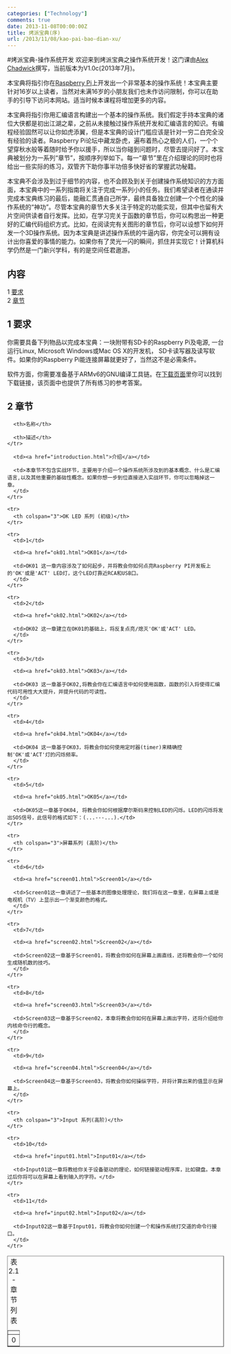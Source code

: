 ```yaml
---
categories: ["Technology"]
comments: true
date: 2013-11-08T00:00:00Z
title: 烤派宝典(序)
url: /2013/11/08/kao-pai-bao-dian-xu/
---
```


#烤派宝典-操作系统开发
欢迎来到烤派宝典之操作系统开发！这门课由[Alex Chadwick](mailto:awc32@cam.ac.uk)撰写，当前版本为V1.0c(2013年7月)。   

本宝典将指引你在[Raspberry Pi](www.raspberrypi.org)上开发出一个非常基本的操作系统！本宝典主要针对16岁以上读者，当然对未满16岁的小朋友我们也未作访问限制，你可以在助手的引导下访问本网站。适当时候本课程将增加更多的内容。    

本宝典将指引你用汇编语言构建出一个基本的操作系统。我们假定手持本宝典的诸位大侠都是初出江湖之辈，之前从未接触过操作系统开发和汇编语言的知识。有编程经验固然可以让你如虎添翼，但是本宝典的设计门槛应该是针对一穷二白完全没有经验的读者。Raspberry Pi论坛中藏龙卧虎，遍布着热心之极的人们，一个个望穿秋水般等着随时给予你以援手，所以当你碰到问题时，尽管去提问好了。本宝典被划分为一系列“章节”，按顺序列举如下。每一“章节”里在介绍理论的同时也将给出一些实际的练习，双管齐下助你事半功倍多快好省的掌握武功秘籍。    

本宝典不会涉及到过于细节的内容，也不会顾及到关于创建操作系统知识的方方面面，本宝典中的一系列指南将关注于完成一系列小的任务。我们希望读者在通读并完成本宝典练习的最后，能融汇贯通自己所学，最终具备独立创建一个个性化的操作系统的“神功”。尽管本宝典的章节大多关注于特定的功能实现，但其中也留有大片空间供读者自行发挥。比如，在学习完关于函数的章节后，你可以构思出一种更好的汇编代码组织方式。比如，在阅读完有关图形的章节后，你可以设想下如何开发一个3D操作系统。因为本宝典是讲述操作系统的牛逼内容，你完全可以拥有设计出你喜爱的事情的能力。如果你有了灵光一闪的瞬间，抓住并实现它！计算机科学仍然是一门新兴学科，有的是空间任君遨游。     

## 内容   

1 [要求](#headrequirement)    
2 [章节](#chapter)     

## 1 要求<a name="headrequirement"></a>
你需要具备下列物品以完成本宝典：一块附带有SD卡的Raspberry Pi及电源, 一台运行Linux, Microsoft Windows或Mac OS X的开发机， SD卡读写器及读写软件。如果你的Raspberry Pi能连接屏幕就更好了，当然这不是必需条件。    

软件方面，你需要准备基于ARMv6的GNU编译工具链。在[下载页面](http://www.cl.cam.ac.uk/projects/raspberrypi/tutorials/os/downloads.html)里你可以找到下载链接，该页面中也提供了所有练习的参考答案。   

## 2 章节<a name="chapter"></a>

<table border="1">
  <caption>
    表 2.1 - 章节列表
  </caption>

  <thead>
    <tr>
      <th></th>

      <th>名称</th>

      <th>描述</th>
    </tr>
  </thead>

  <tbody>
    <tr>
      <td>0</td>

      <td><a href="introduction.html">介绍</a></td>

      <td>本章节不包含实战环节，主要用于介绍一个操作系统所涉及到的基本概念、什么是汇编语言,以及其他重要的基础性概念。如果你想一步到位直接进入实战环节，你可以忽略掉这一章。
      </td>
    </tr>

    <tr>
      <th colspan="3">OK LED 系列 (初级)</th>
    </tr>

    <tr>
      <td>1</td>

      <td><a href="ok01.html">OK01</a></td>

      <td>OK01 这一章内容涉及了如何起步，并将教会你如何点亮Raspberry PI开发板上的'OK'或是'ACT' LED灯，这个LED灯靠近RCA和USB口。
      </td>
    </tr>

    <tr>
      <td>2</td>

      <td><a href="ok02.html">OK02</a></td>

      <td>OK02 这一章建立在OK01的基础上，将反复点亮/熄灭'OK'或'ACT' LED。
      </td>
    </tr>

    <tr>
      <td>3</td>

      <td><a href="ok03.html">OK03</a></td>

      <td>OK03 这一章基于OK02,将教会你在汇编语言中如何使用函数，函数的引入将使得汇编代码可用性大大提升，并提升代码的可读性。
      </td>
    </tr>

    <tr>
      <td>4</td>

      <td><a href="ok04.html">OK04</a></td>

      <td>OK04 这一章基于OK03，将教会你如何使用定时器(timer)来精确控制'OK'或'ACT'灯的闪烁频率。
      </td>
    </tr>

    <tr>
      <td>5</td>

      <td><a href="ok05.html">OK05</a></td>

      <td>OK05这一章基于OK04, 将教会你如何根据摩尔斯码来控制LED的闪烁。LED的闪烁将发出SOS信号，此信号的格式如下：(...---...).</td>
    </tr>

    <tr>
      <th colspan="3">屏幕系列 (高阶)</th>
    </tr>

    <tr>
      <td>6</td>

      <td><a href="screen01.html">Screen01</a></td>

      <td>Screen01这一章讲述了一些基本的图像处理理论，我们将在这一章里，在屏幕上或是电视机（TV）上显示出一个渐变颜色的格式。
      </td>
    </tr>

    <tr>
      <td>7</td>

      <td><a href="screen02.html">Screen02</a></td>

      <td>Screen02这一章基于Screen01，将教会你如何在屏幕上画直线，还将教会你一个如何生成随机数的技巧。
      </td>
    </tr>

    <tr>
      <td>8</td>

      <td><a href="screen03.html">Screen03</a></td>

      <td>Screen03这一章基于Screen02，本章将教会你如何在屏幕上画出字符，还将介绍给你内核命令行的概念。
      </td>
    </tr>

    <tr>
      <td>9</td>

      <td><a href="screen04.html">Screen04</a></td>

      <td>Screen04这一章基于Screen03，将教会你如何操纵字符，并将计算出来的值显示在屏幕上。
      </td>
    </tr>

    <tr>
      <th colspan="3">Input 系列(高阶)</th>
    </tr>

    <tr>
      <td>10</td>

      <td><a href="input01.html">Input01</a></td>

      <td>Input01这一章将教给你关于设备驱动的理论，如何链接驱动程序库，比如键盘。本章过后你将可以在屏幕上看到输入的字符。</td>
    </tr>

    <tr>
      <td>11</td>

      <td><a href="input02.html">Input02</a></td>

      <td>Input02这一章基于Input01，将教会你如何创建一个和操作系统打交道的命令行接口。
      </td>
    </tr>
  </tbody>
</table>
